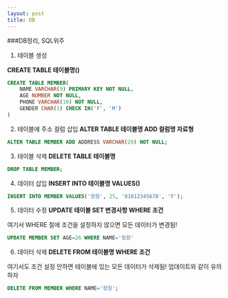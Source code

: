 ```yaml
---
layout: post
title: DB
---
```




###DB정리, SQL위주



1. 테이블 생성

 **CREATE TABLE 테이블명()**
```sql
CREATE TABLE MEMBER(
    NAME VARCHAR(9) PRIMARY KEY NOT NULL,
    AGE NUMBER NOT NULL,
    PHONE VARCHAR(10) NOT NULL,
    GENDER CHAR(1) CHECK IN('F', 'M')
)
```




2. 테이블에 주소 컬럼 삽입
  **ALTER TABLE 테이블명 ADD 컬럼명 자료형**
```sql
ALTER TABLE MEMBER ADD ADDRESS VARCHAR(20) NOT NULL;
```



3. 테이블 삭제
**DELETE TABLE 테이블명**
```sql
DROP TABLE MEMBER;
```



4. 데이터 삽입
**INSERT INTO 테이블명 VALUES()**

```sql
INSERT INTO MEMBER VALUES('정원', 25, '01012345678', 'F');
```



5. 데이터 수정
**UPDATE 테이블 SET 변경사항 WHERE 조건**

여기서 WHERE 절에 조건을 설정하지 않으면 모든 데이터가 변경됨!
```sql
UPDATE MEMBER SET AGE=26 WHERE NAME='정원'
```



6. 데이터 삭제
**DELETE FROM 테이블명 WHERE 조건**

여기서도 조건 설정 안하면 테이블에 있는 모든 데이터가 삭제됨! 
업데이트와 같이 유의하자
```sql
DELETE FROM MEMBER WHERE NAME='정원';
```

